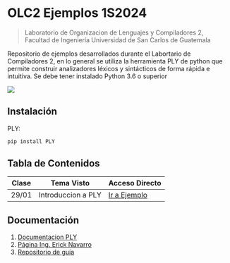 # OLC2 Ejemplos 1S2024
> Laboratorio de Organizacion de Lenguajes y Compiladores 2, Facultad de Ingeniería Universidad de San Carlos de Guatemala


Repositorio de ejemplos desarrollados durante el Labortario de Compiladores 2, en lo general se utiliza la herramienta PLY de python que permite construir analizadores léxicos y sintácticos de forma rápida e intuitiva. Se debe tener instalado Python 3.6 o superior

![](header.png)

## Instalación

PLY:

```python
pip install PLY
```

## Tabla de Contenidos

| Clase | Tema Visto         | Acceso Directo                                                               |
|-------|--------------------|------------------------------------------------------------------------------|
| 29/01 | Introduccion a PLY | [Ir a Ejemplo](https://github.com/Henry2311/OCL2_Ejemplos/tree/main/Clase_2) |

## Documentación

1. [Documentacion PLY](https://ply.readthedocs.io/en/latest/)
2. [Página Ing. Erick Navarro](https://ericknavarro.io/2020/02/10/24-Mi-primer-proyecto-utilizando-PLY/)
3. [Repositorio de guía](https://gitlab.com/Henry2311/olc2vj22_202004810)

